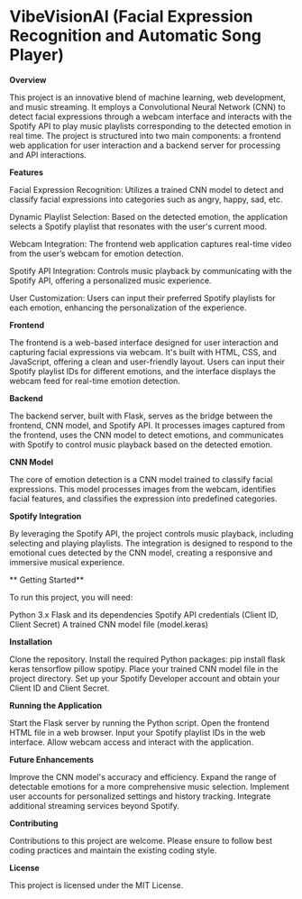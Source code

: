 # VibeVisionAI (Facial Expression Recognition and Automatic Song Player)

**Overview**

This project is an innovative blend of machine learning, web development, and music streaming. It employs a Convolutional Neural Network (CNN) to detect facial expressions through a webcam interface and interacts with the Spotify API to play music playlists corresponding to the detected emotion in real time. The project is structured into two main components: a frontend web application for user interaction and a backend server for processing and API interactions.

**Features**

Facial Expression Recognition: Utilizes a trained CNN model to detect and classify facial expressions into categories such as angry, happy, sad, etc.

Dynamic Playlist Selection: Based on the detected emotion, the application selects a Spotify playlist that resonates with the user's current mood.

Webcam Integration: The frontend web application captures real-time video from the user’s webcam for emotion detection.

Spotify API Integration: Controls music playback by communicating with the Spotify API, offering a personalized music experience.

User Customization: Users can input their preferred Spotify playlists for each emotion, enhancing the personalization of the experience.


**Frontend**

The frontend is a web-based interface designed for user interaction and capturing facial expressions via webcam. It's built with HTML, CSS, and JavaScript, offering a clean and user-friendly layout. Users can input their Spotify playlist IDs for different emotions, and the interface displays the webcam feed for real-time emotion detection.

**Backend**

The backend server, built with Flask, serves as the bridge between the frontend, CNN model, and Spotify API. It processes images captured from the frontend, uses the CNN model to detect emotions, and communicates with Spotify to control music playback based on the detected emotion.

**CNN Model**

The core of emotion detection is a CNN model trained to classify facial expressions. This model processes images from the webcam, identifies facial features, and classifies the expression into predefined categories.

**Spotify Integration**

By leveraging the Spotify API, the project controls music playback, including selecting and playing playlists. The integration is designed to respond to the emotional cues detected by the CNN model, creating a responsive and immersive musical experience.

**
Getting Started**

To run this project, you will need:

Python 3.x
Flask and its dependencies
Spotify API credentials (Client ID, Client Secret)
A trained CNN model file (model.keras)

**Installation**

Clone the repository.
Install the required Python packages: pip install flask keras tensorflow pillow spotipy.
Place your trained CNN model file in the project directory.
Set up your Spotify Developer account and obtain your Client ID and Client Secret.

**Running the Application**

Start the Flask server by running the Python script.
Open the frontend HTML file in a web browser.
Input your Spotify playlist IDs in the web interface.
Allow webcam access and interact with the application.

**Future Enhancements**

Improve the CNN model's accuracy and efficiency.
Expand the range of detectable emotions for a more comprehensive music selection.
Implement user accounts for personalized settings and history tracking.
Integrate additional streaming services beyond Spotify.

**Contributing**

Contributions to this project are welcome. Please ensure to follow best coding practices and maintain the existing coding style.

**License**

This project is licensed under the MIT License.
